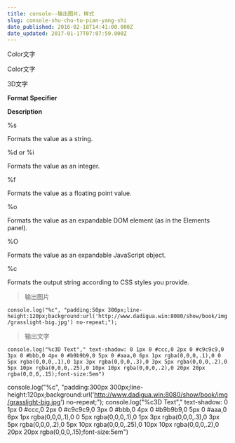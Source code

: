 ```yaml
---
title: console--输出图片，样式
slug: console-shu-chu-tu-pian-yang-shi
date_published: 2016-02-18T14:41:00.000Z
date_updated: 2017-01-17T07:07:59.000Z
---
```


Color文字 

Color文字 

3D文字 

**Format Specifier**

**Description**

%s

Formats the value as a string.

%d or %i

Formats the value as an integer.

%f

Formats the value as a floating point value.

%o

Formats the value as an expandable DOM element (as in the Elements panel).

%O

Formats the value as an expandable JavaScript object.

%c

Formats the output string according to CSS styles you provide.

> 输出图片

`console.log("%c", "padding:50px 300px;line-height:120px;background:url('http://www.dadigua.win:8080/show/book/img/grasslight-big.jpg') no-repeat;");`

> 输出文字

`console.log("%c3D Text"," text-shadow: 0 1px 0 #ccc,0 2px 0 #c9c9c9,0 3px 0 #bbb,0 4px 0 #b9b9b9,0 5px 0 #aaa,0 6px 1px rgba(0,0,0,.1),0 0 5px rgba(0,0,0,.1),0 1px 3px rgba(0,0,0,.3),0 3px 5px rgba(0,0,0,.2),0 5px 10px rgba(0,0,0,.25),0 10px 10px rgba(0,0,0,.2),0 20px 20px rgba(0,0,0,.15);font-size:5em")`

console.log("%c", "padding:300px 300px;line-height:120px;background:url('http://www.dadigua.win:8080/show/book/img/grasslight-big.jpg') no-repeat;");
console.log("%c3D Text"," text-shadow: 0 1px 0 #ccc,0 2px 0 #c9c9c9,0 3px 0 #bbb,0 4px 0 #b9b9b9,0 5px 0 #aaa,0 6px 1px rgba(0,0,0,.1),0 0 5px rgba(0,0,0,.1),0 1px 3px rgba(0,0,0,.3),0 3px 5px rgba(0,0,0,.2),0 5px 10px rgba(0,0,0,.25),0 10px 10px rgba(0,0,0,.2),0 20px 20px rgba(0,0,0,.15);font-size:5em")

